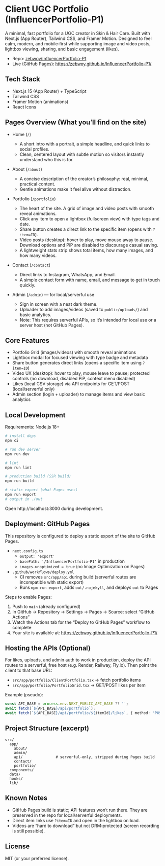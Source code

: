 # Client UGC Portfolio (InfluencerPortfolio-P1)

A minimal, fast portfolio for a UGC creator in Skin & Hair Care. Built with Next.js (App Router), Tailwind CSS, and Framer Motion. Designed to feel calm, modern, and mobile‑first while supporting image and video posts, lightbox viewing, sharing, and basic engagement (likes).

- Repo: [zebwoy/InfluencerPortfolio-P1](https://github.com/zebwoy/InfluencerPortfolio-P1)
- Live (GitHub Pages): https://zebwoy.github.io/InfluencerPortfolio-P1/


## Tech Stack
- Next.js 15 (App Router) + TypeScript
- Tailwind CSS
- Framer Motion (animations)
- React Icons


## Pages Overview (What you’ll find on the site)
- Home (`/`)
  - A short intro with a portrait, a simple headline, and quick links to social profiles.
  - Clean, centered layout with subtle motion so visitors instantly understand who this is for.

- About (`/about`)
  - A concise description of the creator’s philosophy: real, minimal, practical content.
  - Gentle animations make it feel alive without distraction.

- Portfolio (`/portfolio`)
  - The heart of the site. A grid of image and video posts with smooth reveal animations.
  - Click any item to open a lightbox (fullscreen view) with type tags and date.
  - Share button creates a direct link to the specific item (opens with `?item=ID`).
  - Video posts (desktop): hover to play, move mouse away to pause. Download options and PiP are disabled to discourage casual saving.
  - A lightweight stats strip shows total items, how many images, and how many videos.

- Contact (`/contact`)
  - Direct links to Instagram, WhatsApp, and Email.
  - A simple contact form with name, email, and message to get in touch quickly.

- Admin (`/admin`) — for local/serverful use
  - Sign in screen with a neat dark theme.
  - Uploader to add images/videos (saved to `public/uploads/`) and basic analytics.
  - Note: This requires serverful APIs, so it’s intended for local use or a server host (not GitHub Pages).


## Core Features
- Portfolio Grid (images/videos) with smooth reveal animations
- Lightbox modal for focused viewing with type badge and metadata
- Share button generates direct links (opens a specific item using `?item=ID`)
- Video UX (desktop): hover to play, mouse leave to pause; protected controls (no download, disabled PiP, context menu disabled)
- Likes (local CSV storage) via API endpoints for GET/POST (local/serverful only)
- Admin section (login + uploader) to manage items and view basic analytics


## Local Development
Requirements: Node.js 18+

```bash
# install deps
npm ci

# run dev server
npm run dev

# lint
npm run lint

# production build (SSR build)
npm run build

# static export (what Pages uses)
npm run export
# output in ./out
```

Open http://localhost:3000 during development.


## Deployment: GitHub Pages
This repository is configured to deploy a static export of the site to GitHub Pages.

- `next.config.ts`
  - `output: 'export'`
  - `basePath: '/InfluencerPortfolio-P1'` in production
  - `images.unoptimized = true` (no Image Optimization on Pages)
- `.github/workflows/deploy.yml`
  - CI removes `src/app/api` during build (serverful routes are incompatible with static export)
  - Runs `npm run export`, adds `out/.nojekyll`, and deploys `out` to Pages

Steps to enable Pages:
1. Push to `main` (already configured)
2. In GitHub → Repository → Settings → Pages → Source: select “GitHub Actions”
3. Watch the Actions tab for the “Deploy to GitHub Pages” workflow to complete
4. Your site is available at: https://zebwoy.github.io/InfluencerPortfolio-P1/


## Hosting the APIs (Optional)
For likes, uploads, and admin auth to work in production, deploy the API routes to a serverful, free host (e.g. Render, Railway, Fly.io). Then point the client to that base URL:
- `src/app/portfolio/ClientPortfolio.tsx` → fetch portfolio items
- `src/app/portfolio/PortfolioGrid.tsx` → GET/POST likes per item

Example (pseudo):
```ts
const API_BASE = process.env.NEXT_PUBLIC_API_BASE ?? '';
await fetch(`${API_BASE}/api/portfolio`);
await fetch(`${API_BASE}/api/portfolio/${itemId}/likes`, { method: 'POST', ... });
```


## Project Structure (excerpt)
```
src/
  app/
    about/
    admin/
    api/               # serverful-only, stripped during Pages build
    contact/
    portfolio/
  components/
  data/
  hooks/
  lib/
```


## Known Notes
- GitHub Pages build is static; API features won’t run there. They are preserved in the repo for local/serverful deployments.
- Direct item links use `?item=ID` and open in the lightbox on load.
- Videos are “hard to download” but not DRM‑protected (screen recording is still possible).


## License
MIT (or your preferred license).
